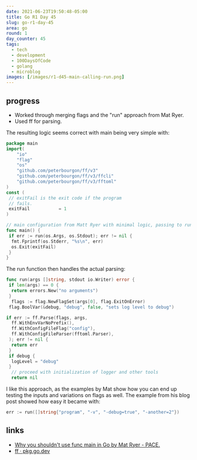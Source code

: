 ```yaml
---
date: 2021-06-23T19:50:48-05:00
title: Go R1 Day 45
slug: go-r1-day-45
area: go
round: 1
day_counter: 45
tags:
  - tech
  - development
  - 100DaysOfCode
  - golang
  - microblog
images: [/images/r1-d45-main-calling-run.png]
---
```


## progress

- Worked through merging flags and the "run" approach from Mat Ryer.
- Used ff for parsing.

The resulting logic seems correct with main being very simple with:

```go
package main
import(
    "io"
    "flag"
    "os"
    "github.com/peterbourgon/ff/v3"
    "github.com/peterbourgon/ff/v3/ffcli"
    "github.com/peterbourgon/ff/v3/fftoml"
)
const (
 // exitFail is the exit code if the program
 // fails.
 exitFail           = 1
)

// main configuration from Matt Ryer with minimal logic, passing to run, to allow easier CLI tests
func main() {
 if err := run(os.Args, os.Stdout); err != nil {
  fmt.Fprintf(os.Stderr, "%s\n", err)
  os.Exit(exitFail)
 }
}
```

The run function then handles the actual parsing:

```go
func run(args []string, stdout io.Writer) error {
 if len(args) == 0 {
  return errors.New("no arguments")
 }
  flags := flag.NewFlagSet(args[0], flag.ExitOnError)
 flag.BoolVar(&debug, "debug", false, "sets log level to debug")

if err := ff.Parse(flags, args,
  ff.WithEnvVarNoPrefix(),
  ff.WithConfigFileFlag("config"),
  ff.WithConfigFileParser(fftoml.Parser),
 ); err != nil {
  return err
 }
 if debug {
  logLevel = "debug"
 }
  // proceed with initialization of logger and other tools
  return nil
```

I like this approach, as the examples by Mat show how you can end up testing the inputs and variations on flags as well.
The example from his blog post showed how easy it became with:

```go
err := run([]string{"program", "-v", "-debug=true", "-another=2"})
```

## links

- [Why you shouldn't use func main in Go by Mat Ryer - PACE.](https://pace.dev/blog/2020/02/12/why-you-shouldnt-use-func-main-in-golang-by-mat-ryer.html)
- [ff · pkg.go.dev](https://pkg.go.dev/github.com/peterbourgon/ff)

